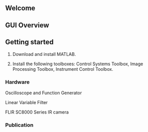 ---
---

## Welcome


## GUI Overview

<div id = "viewerContainer">
</div>

## Getting started

1. Download and install MATLAB.

2. Install the following toolboxes: Control Systems Toolbox, Image Processing Toolbox, Instrument Control Toolbox.


### Hardware
Oscilloscope and Function Generator

Linear Variable Filter

FLIR SC8000 Series IR camera

### Publication
